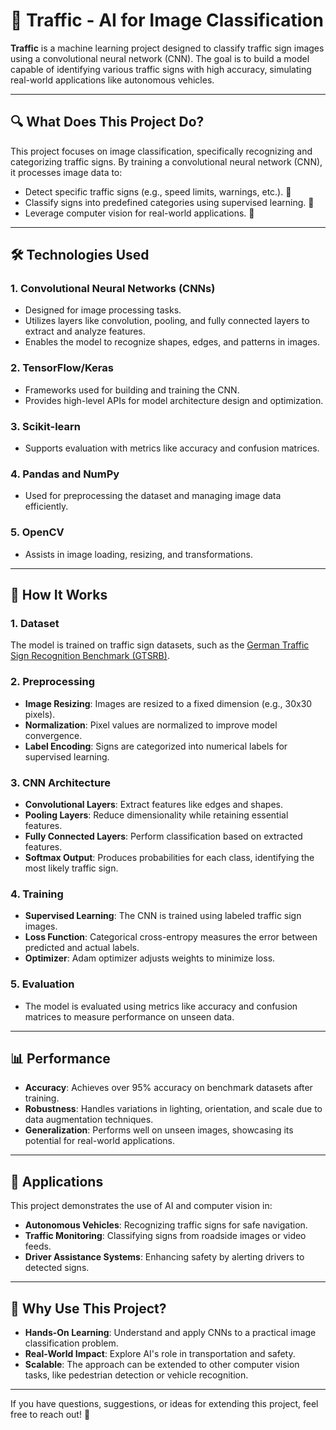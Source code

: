 # 🚦 Traffic - AI for Image Classification  

**Traffic** is a machine learning project designed to classify traffic sign images using a convolutional neural network (CNN). The goal is to build a model capable of identifying various traffic signs with high accuracy, simulating real-world applications like autonomous vehicles.  

---

## 🔍 What Does This Project Do?  

This project focuses on image classification, specifically recognizing and categorizing traffic signs. By training a convolutional neural network (CNN), it processes image data to:  
- Detect specific traffic signs (e.g., speed limits, warnings, etc.). 🛑  
- Classify signs into predefined categories using supervised learning. 🧠  
- Leverage computer vision for real-world applications. 🚗  

---

## 🛠️ Technologies Used  

### 1. **Convolutional Neural Networks (CNNs)**  
- Designed for image processing tasks.  
- Utilizes layers like convolution, pooling, and fully connected layers to extract and analyze features.  
- Enables the model to recognize shapes, edges, and patterns in images.  

### 2. **TensorFlow/Keras**  
- Frameworks used for building and training the CNN.  
- Provides high-level APIs for model architecture design and optimization.  

### 3. **Scikit-learn**  
- Supports evaluation with metrics like accuracy and confusion matrices.  

### 4. **Pandas and NumPy**  
- Used for preprocessing the dataset and managing image data efficiently.  

### 5. **OpenCV**  
- Assists in image loading, resizing, and transformations.  

---

## 🔧 How It Works  

### 1. Dataset  
The model is trained on traffic sign datasets, such as the [German Traffic Sign Recognition Benchmark (GTSRB)](https://benchmark.ini.rub.de/).  

### 2. Preprocessing  
- **Image Resizing**: Images are resized to a fixed dimension (e.g., 30x30 pixels).  
- **Normalization**: Pixel values are normalized to improve model convergence.  
- **Label Encoding**: Signs are categorized into numerical labels for supervised learning.  

### 3. CNN Architecture  
- **Convolutional Layers**: Extract features like edges and shapes.  
- **Pooling Layers**: Reduce dimensionality while retaining essential features.  
- **Fully Connected Layers**: Perform classification based on extracted features.  
- **Softmax Output**: Produces probabilities for each class, identifying the most likely traffic sign.  

### 4. Training  
- **Supervised Learning**: The CNN is trained using labeled traffic sign images.  
- **Loss Function**: Categorical cross-entropy measures the error between predicted and actual labels.  
- **Optimizer**: Adam optimizer adjusts weights to minimize loss.  

### 5. Evaluation  
- The model is evaluated using metrics like accuracy and confusion matrices to measure performance on unseen data.  

---

## 📊 Performance  

- **Accuracy**: Achieves over 95% accuracy on benchmark datasets after training.  
- **Robustness**: Handles variations in lighting, orientation, and scale due to data augmentation techniques.  
- **Generalization**: Performs well on unseen images, showcasing its potential for real-world applications.  

---

## 🎯 Applications  

This project demonstrates the use of AI and computer vision in:  
- **Autonomous Vehicles**: Recognizing traffic signs for safe navigation.  
- **Traffic Monitoring**: Classifying signs from roadside images or video feeds.  
- **Driver Assistance Systems**: Enhancing safety by alerting drivers to detected signs.  

---

## 🌟 Why Use This Project?  

- **Hands-On Learning**: Understand and apply CNNs to a practical image classification problem.  
- **Real-World Impact**: Explore AI's role in transportation and safety.  
- **Scalable**: The approach can be extended to other computer vision tasks, like pedestrian detection or vehicle recognition.  

---  

If you have questions, suggestions, or ideas for extending this project, feel free to reach out! 🚀  
